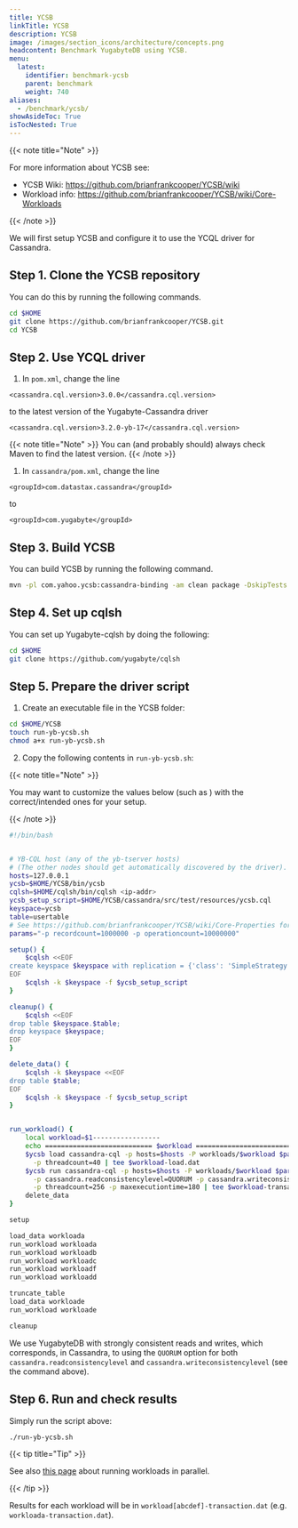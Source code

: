 ```yaml
---
title: YCSB
linkTitle: YCSB
description: YCSB
image: /images/section_icons/architecture/concepts.png
headcontent: Benchmark YugabyteDB using YCSB.
menu:
  latest:
    identifier: benchmark-ycsb
    parent: benchmark
    weight: 740
aliases:
  - /benchmark/ycsb/
showAsideToc: True
isTocNested: True
---
```


{{< note title="Note" >}}

For more information about YCSB see: 

* YCSB Wiki: https://github.com/brianfrankcooper/YCSB/wiki
* Workload info: https://github.com/brianfrankcooper/YCSB/wiki/Core-Workloads

{{< /note >}}

We will first setup YCSB and configure it to use the YCQL driver for Cassandra.

## Step 1. Clone the YCSB repository

You can do this by running the following commands.

```sh
cd $HOME
git clone https://github.com/brianfrankcooper/YCSB.git
cd YCSB
```

## Step 2. Use YCQL driver

1. In `pom.xml`, change the line

```
<cassandra.cql.version>3.0.0</cassandra.cql.version>
```

to the latest version of the Yugabyte-Cassandra driver

```
<cassandra.cql.version>3.2.0-yb-17</cassandra.cql.version>
```

{{< note title="Note" >}}
You can (and probably should) always check Maven to find the latest version.
{{< /note >}}

1. In `cassandra/pom.xml`, change the line

```
<groupId>com.datastax.cassandra</groupId>
```

to

``` 
<groupId>com.yugabyte</groupId>
```

## Step 3. Build YCSB

You can build YCSB by running the following command.

```sh
mvn -pl com.yahoo.ycsb:cassandra-binding -am clean package -DskipTests
```

## Step 4. Set up cqlsh

You can set up Yugabyte-cqlsh by doing the following:

```sh
cd $HOME
git clone https://github.com/yugabyte/cqlsh
```

## Step 5. Prepare the driver script

1. Create an executable file in the YCSB folder:

```sh
cd $HOME/YCSB
touch run-yb-ycsb.sh
chmod a+x run-yb-ycsb.sh
```

2. Copy the following contents in `run-yb-ycsb.sh`:

{{< note title="Note" >}}

You may want to customize the values below (such as <ip-addr>) with the correct/intended ones for your setup.

{{< /note >}}

```sh
#!/bin/bash


# YB-CQL host (any of the yb-tserver hosts)
# (The other nodes should get automatically discovered by the driver).
hosts=127.0.0.1
ycsb=$HOME/YCSB/bin/ycsb
cqlsh=$HOME/cqlsh/bin/cqlsh <ip-addr>
ycsb_setup_script=$HOME/YCSB/cassandra/src/test/resources/ycsb.cql
keyspace=ycsb
table=usertable
# See https://github.com/brianfrankcooper/YCSB/wiki/Core-Properties for param descriptions
params="-p recordcount=1000000 -p operationcount=10000000"

setup() {
    $cqlsh <<EOF
create keyspace $keyspace with replication = {'class': 'SimpleStrategy', 'replication_factor' : 3};
EOF
    $cqlsh -k $keyspace -f $ycsb_setup_script
}

cleanup() {
    $cqlsh <<EOF
drop table $keyspace.$table;
drop keyspace $keyspace;
EOF
}

delete_data() {
    $cqlsh -k $keyspace <<EOF
drop table $table;
EOF
    $cqlsh -k $keyspace -f $ycsb_setup_script
}


run_workload() {
    local workload=$1-----------------
    echo =========================== $workload ===========================
    $ycsb load cassandra-cql -p hosts=$hosts -P workloads/$workload $params \
      -p threadcount=40 | tee $workload-load.dat
    $ycsb run cassandra-cql -p hosts=$hosts -P workloads/$workload $params \
      -p cassandra.readconsistencylevel=QUORUM -p cassandra.writeconsistencylevel=QUORUM \
      -p threadcount=256 -p maxexecutiontime=180 | tee $workload-transaction.dat
    delete_data
}

setup

load_data workloada
run_workload workloada
run_workload workloadb
run_workload workloadc
run_workload workloadf
run_workload workloadd

truncate_table
load_data workloade
run_workload workloade

cleanup
```

We use YugabyteDB with strongly consistent reads and writes, which corresponds, in Cassandra, to using the `QUORUM` option for both `cassandra.readconsistencylevel` and `cassandra.writeconsistencylevel` (see the command above).

## Step 6. Run and check results

Simply run the script above:

```sh
./run-yb-ycsb.sh
```

{{< tip title="Tip" >}}

See also [this page](https://github.com/brianfrankcooper/YCSB/wiki/Running-a-Workload-in-Parallel) about running workloads in parallel.

{{< /tip >}}

Results for each workload will be in `workload[abcdef]-transaction.dat` (e.g. `workloada-transaction.dat`).
